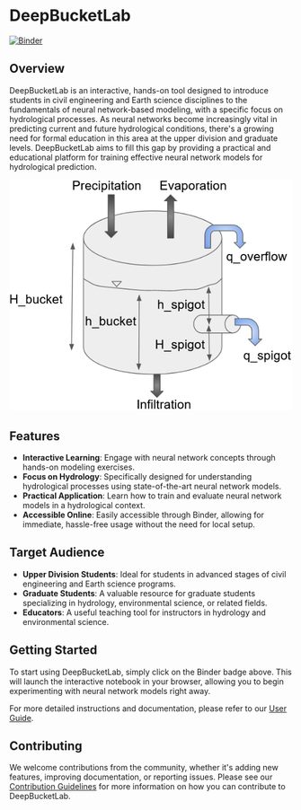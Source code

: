 # DeepBucketLab

[![Binder](https://mybinder.org/badge_logo.svg)](https://mybinder.org/v2/gh/NWC-CUAHSI-Summer-Institute/deep_bucket_lab/HEAD)

## Overview

DeepBucketLab is an interactive, hands-on tool designed to introduce students in civil engineering and Earth science disciplines to the fundamentals of neural network-based modeling, with a specific focus on hydrological processes. As neural networks become increasingly vital in predicting current and future hydrological conditions, there's a growing need for formal education in this area at the upper division and graduate levels. DeepBucketLab aims to fill this gap by providing a practical and educational platform for training effective neural network models for hydrological prediction.

![Bucket Schematic](./figs/bucket_schematic.png)

## Features

- **Interactive Learning**: Engage with neural network concepts through hands-on modeling exercises.
- **Focus on Hydrology**: Specifically designed for understanding hydrological processes using state-of-the-art neural network models.
- **Practical Application**: Learn how to train and evaluate neural network models in a hydrological context.
- **Accessible Online**: Easily accessible through Binder, allowing for immediate, hassle-free usage without the need for local setup.

## Target Audience

- **Upper Division Students**: Ideal for students in advanced stages of civil engineering and Earth science programs.
- **Graduate Students**: A valuable resource for graduate students specializing in hydrology, environmental science, or related fields.
- **Educators**: A useful teaching tool for instructors in hydrology and environmental science.

## Getting Started

To start using DeepBucketLab, simply click on the Binder badge above. This will launch the interactive notebook in your browser, allowing you to begin experimenting with neural network models right away.

For more detailed instructions and documentation, please refer to our [User Guide](link-to-user-guide).

## Contributing

We welcome contributions from the community, whether it's adding new features, improving documentation, or reporting issues. Please see our [Contribution Guidelines](link-to-contribution-guidelines) for more information on how you can contribute to DeepBucketLab.
